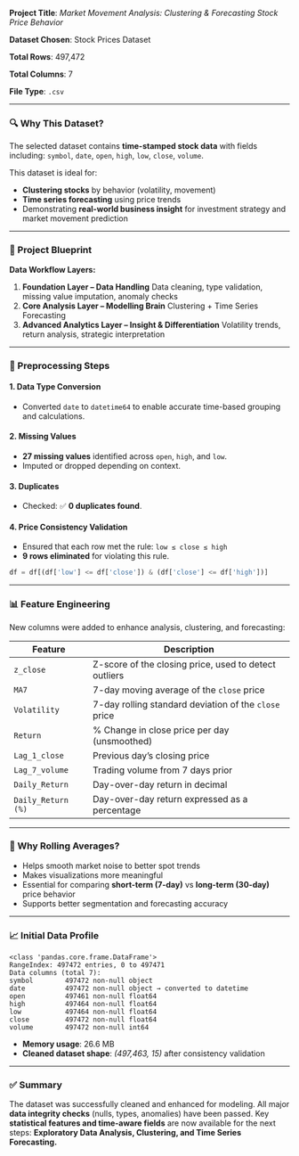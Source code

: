 **Project Title**: *Market Movement Analysis: Clustering & Forecasting Stock Price Behavior*

**Dataset Chosen**: Stock Prices Dataset

**Total Rows**: 497,472

**Total Columns**: 7

**File Type**: `.csv`

---

### 🔍 Why This Dataset?

The selected dataset contains **time-stamped stock data** with fields including:
`symbol`, `date`, `open`, `high`, `low`, `close`, `volume`.

This dataset is ideal for:

* **Clustering stocks** by behavior (volatility, movement)
* **Time series forecasting** using price trends
* Demonstrating **real-world business insight** for investment strategy and market movement prediction

---

### 🧱 Project Blueprint

**Data Workflow Layers:**

1. **Foundation Layer – Data Handling**
   Data cleaning, type validation, missing value imputation, anomaly checks
2. **Core Analysis Layer – Modelling Brain**
   Clustering + Time Series Forecasting
3. **Advanced Analytics Layer – Insight & Differentiation**
   Volatility trends, return analysis, strategic interpretation

---

### 🧼 Preprocessing Steps

#### 1. **Data Type Conversion**

* Converted `date` to `datetime64` to enable accurate time-based grouping and calculations.

#### 2. **Missing Values**

* **27 missing values** identified across `open`, `high`, and `low`.
* Imputed or dropped depending on context.

#### 3. **Duplicates**

* Checked: ✅ **0 duplicates found**.

#### 4. **Price Consistency Validation**

* Ensured that each row met the rule:
  `low ≤ close ≤ high`
* **9 rows eliminated** for violating this rule.

```python
df = df[(df['low'] <= df['close']) & (df['close'] <= df['high'])]
```

---

### 📊 Feature Engineering

New columns were added to enhance analysis, clustering, and forecasting:

| Feature            | Description                                           |
| ------------------ | ----------------------------------------------------- |
| `z_close`          | Z-score of the closing price, used to detect outliers |
| `MA7`              | 7-day moving average of the `close` price             |
| `Volatility`       | 7-day rolling standard deviation of the `close` price |
| `Return`           | % Change in close price per day (unsmoothed)          |
| `Lag_1_close`      | Previous day’s closing price                          |
| `Lag_7_volume`     | Trading volume from 7 days prior                      |
| `Daily_Return`     | Day-over-day return in decimal                        |
| `Daily_Return (%)` | Day-over-day return expressed as a percentage         |

---

### 🤔 Why Rolling Averages?

* Helps smooth market noise to better spot trends
* Makes visualizations more meaningful
* Essential for comparing **short-term (7-day)** vs **long-term (30-day)** price behavior
* Supports better segmentation and forecasting accuracy

---

### 📈 Initial Data Profile

```text
<class 'pandas.core.frame.DataFrame'>
RangeIndex: 497472 entries, 0 to 497471
Data columns (total 7):
symbol        497472 non-null object
date          497472 non-null object → converted to datetime
open          497461 non-null float64
high          497464 non-null float64
low           497464 non-null float64
close         497472 non-null float64
volume        497472 non-null int64
```

* **Memory usage**: 26.6 MB
* **Cleaned dataset shape**: *(497,463, 15)* after consistency validation

---

### ✅ Summary

The dataset was successfully cleaned and enhanced for modeling.
All major **data integrity checks** (nulls, types, anomalies) have been passed.
Key **statistical features and time-aware fields** are now available for the next steps:
**Exploratory Data Analysis, Clustering, and Time Series Forecasting.**

